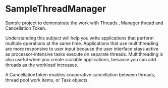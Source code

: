 # SampleThreadManager
Sample project to demonstrate the work with Threads , Manager thread and Cancellation Token. 

Understanding this subject will help you write applications that perform multiple operations at the same time.
Applications that use multithreading are more responsive to user input because the user interface stays active as processor-intensive tasks execute on separate threads. 
Multithreading is also useful when you create scalable applications, because you can add threads as the workload increases.

A CancellationToken enables cooperative cancellation between threads, thread pool work items, or Task objects. 
